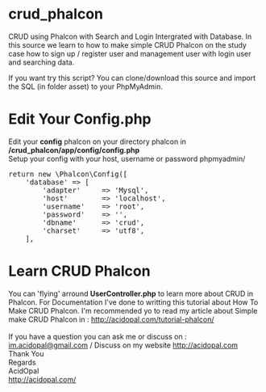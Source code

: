 # crud_phalcon
CRUD using Phalcon with Search and Login Intergrated with Database. In this source we learn to how to make simple CRUD Phalcon on the study case how to sign up / register user and management user with login user and searching data. 

If you want try this script? You can clone/download this source and import the SQL (in folder asset) to your PhpMyAdmin.

# Edit Your Config.php
Edit your <b>config</b> phalcon on your directory phalcon in <b>/crud_phalcon/app/config/config.php</b> <br>
Setup your config with your host, username or password phpmyadmin/

<pre>
return new \Phalcon\Config([
    'database' => [
        'adapter'     => 'Mysql',
        'host'        => 'localhost',
        'username'    => 'root',
        'password'    => '',
        'dbname'      => 'crud',
        'charset'     => 'utf8',
    ],
</pre>

# Learn CRUD Phalcon
You can 'flying' arround <b>UserController.php</b> to learn more about CRUD in Phalcon. For Documentation I've done to writting this tutorial about How To Make CRUD Phalcon. 
I'm recommended yo to read my article about Simple make CRUD Phalcon  in : http://acidopal.com/tutorial-phalcon/ 
<br>
<br>
If you have a question you can ask me or discuss on : <br>
im.acidopal@gmail.com / Discuss on my website http://acidopal.com
<br>
Thank You <br>
Regards <br>
AcidOpal <br>
http://acidopal.com/

